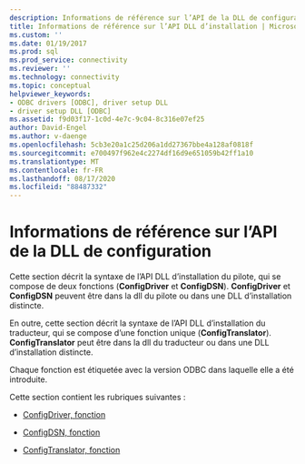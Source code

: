```yaml
---
description: Informations de référence sur l’API de la DLL de configuration
title: Informations de référence sur l’API DLL d’installation | Microsoft Docs
ms.custom: ''
ms.date: 01/19/2017
ms.prod: sql
ms.prod_service: connectivity
ms.reviewer: ''
ms.technology: connectivity
ms.topic: conceptual
helpviewer_keywords:
- ODBC drivers [ODBC], driver setup DLL
- driver setup DLL [ODBC]
ms.assetid: f9d03f17-1c0d-4e7c-9c04-8c316e07ef25
author: David-Engel
ms.author: v-daenge
ms.openlocfilehash: 5cb3e20a1c25d206a1dd27367bbe4a128af0818f
ms.sourcegitcommit: e700497f962e4c2274df16d9e651059b42ff1a10
ms.translationtype: MT
ms.contentlocale: fr-FR
ms.lasthandoff: 08/17/2020
ms.locfileid: "88487332"
---
```

# <a name="setup-dll-api-reference"></a>Informations de référence sur l’API de la DLL de configuration
Cette section décrit la syntaxe de l’API DLL d’installation du pilote, qui se compose de deux fonctions (**ConfigDriver** et **ConfigDSN**). **ConfigDriver** et **ConfigDSN** peuvent être dans la dll du pilote ou dans une DLL d’installation distincte.  
  
 En outre, cette section décrit la syntaxe de l’API DLL d’installation du traducteur, qui se compose d’une fonction unique (**ConfigTranslator**). **ConfigTranslator** peut être dans la dll du traducteur ou dans une DLL d’installation distincte.  
  
 Chaque fonction est étiquetée avec la version ODBC dans laquelle elle a été introduite.  
  
 Cette section contient les rubriques suivantes :  
  
-   [ConfigDriver, fonction](../../../odbc/reference/syntax/configdriver-function.md)  
  
-   [ConfigDSN, fonction](../../../odbc/reference/syntax/configdsn-function.md)  
  
-   [ConfigTranslator, fonction](../../../odbc/reference/syntax/configtranslator-function.md)
